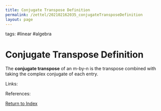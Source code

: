 ```yaml
---
title: Conjugate Transpose Definition
permalink: /zettel/202102162035_conjugateTransposeDefinition
layout: page
---
```

tags: #linear #algebra

# Conjugate Transpose Definition

The **conjugate transpose** of an m-by-n is the transpose combined with taking the complex conjugate of each entry.

Links: 

References: 

[Return to Index](index)